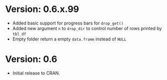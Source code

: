 Version: 0.6.x.99
==================
* Added basic support for progress bars for `drop_get()`
* Added new argument `n` to `drop_dir` to control number of rows printed by `tbl_df`
* Empty folder return a empty `data.frame` instead of `NULL`

Version: 0.6
===============
* Initial release to CRAN.


